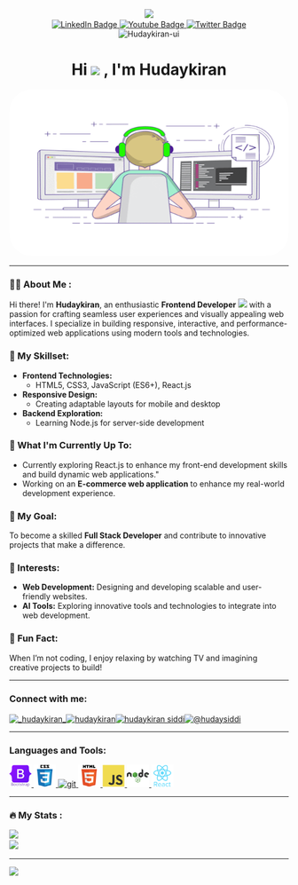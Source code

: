    <div id="header" align="center">
        <img src="https://media.giphy.com/media/M9gbBd9nbDrOTu1Mqx/giphy.gif" width="100"/>
      </div>
      <div id="badges"  align="center">
        <a href="your-linkedin-URL">
          <img src="https://img.shields.io/badge/LinkedIn-blue?style=for-the-badge&logo=linkedin&logoColor=white" alt="LinkedIn Badge"/>
        </a>
        <a href="your-youtube-URL">
          <img src="https://img.shields.io/badge/YouTube-red?style=for-the-badge&logo=youtube&logoColor=white" alt="Youtube Badge"/>
        </a>
        <a href="your-twitter-URL">
          <img src="https://img.shields.io/badge/Twitter-blue?style=for-the-badge&logo=twitter&logoColor=white" alt="Twitter Badge"/>
        </a>
      </div>
      <div id="badges" align="center">
         <img src="https://komarev.com/ghpvc/?username=Hudaykiran-ui&label=Profile%20views&color=0e75b6&style=flat-square&color=blue" alt="Hudaykiran-ui" />
      </div>
      <h1 align="center">
        Hi 
        <img src="https://media.giphy.com/media/hvRJCLFzcasrR4ia7z/giphy.gif" width="30px"/>
         , I'm Hudaykiran
      </h1>
      <div align="center">
        <img alt="Coding" height="300" width="600" src="https://raw.githubusercontent.com/mikonoid/mikonoid/main/images/gifs/coder3.gif" style="border-radius: 40px;">
      </div>

---

### :woman_technologist: About Me :
Hi there! I'm **Hudaykiran**, an enthusiastic **Frontend Developer** <img src="https://media.giphy.com/media/WUlplcMpOCEmTGBtBW/giphy.gif" width="30">  with a passion for crafting seamless user experiences and visually appealing web interfaces. I specialize in building responsive, interactive, and performance-optimized web applications using modern tools and technologies.

### 🔧 My Skillset:
- **Frontend Technologies:**  
  - HTML5, CSS3, JavaScript (ES6+), React.js  
- **Responsive Design:**  
  - Creating adaptable layouts for mobile and desktop  
- **Backend Exploration:**  
  - Learning Node.js for server-side development  

### 🌱 What I'm Currently Up To:
-  Currently exploring React.js to enhance my front-end development skills and build dynamic web applications."
- Working on an **E-commerce web application** to enhance my real-world development experience.  

### 🚀 My Goal:
To become a skilled **Full Stack Developer** and contribute to innovative projects that make a difference.

### 🎯 Interests:
- **Web Development:** Designing and developing scalable and user-friendly websites.  
- **AI Tools:** Exploring innovative tools and technologies to integrate into web development.  

### 💬 Fun Fact:
When I’m not coding, I enjoy relaxing by watching TV and imagining creative projects to build!

---

<h3 align="left">Connect with me:</h3>
<p align="left">
<a href="https://instagram.com/_hudaykiran_" target="blank"><img align="center" src="https://raw.githubusercontent.com/rahuldkjain/github-profile-readme-generator/master/src/images/icons/Social/instagram.svg" alt="_hudaykiran_" height="30" width="40" /><img align="center" src="https://raw.githubusercontent.com/rahuldkjain/github-profile-readme-generator/master/src/images/icons/Social/facebook.svg" alt="hudaykiran" height="30" width="40" /></a><a href="https://linkedin.com/in/hudaykiran-siddi" target="blank"><img align="center" src="https://raw.githubusercontent.com/rahuldkjain/github-profile-readme-generator/master/src/images/icons/Social/linked-in-alt.svg" alt="hudaykiran siddi" height="30" width="40" /></a><a href="https://www.hackerrank.com/@hudaysiddi" target="blank"><img align="center" src="https://raw.githubusercontent.com/rahuldkjain/github-profile-readme-generator/master/src/images/icons/Social/hackerrank.svg" alt="@hudaysiddi" height="30" width="40" /></a>
</p>


---


<h3 align="left">Languages and Tools:</h3>
<p align="left"> <a href="https://getbootstrap.com" target="_blank" rel="noreferrer"> <img src="https://raw.githubusercontent.com/devicons/devicon/ca28c779441053191ff11710fe24a9e6c23690d6/icons/bootstrap/bootstrap-original-wordmark.svg" alt="bootstrap" width="40" height="40"/> </a> <a href="https://www.w3schools.com/css/" target="_blank" rel="noreferrer"> <img src="https://raw.githubusercontent.com/devicons/devicon/master/icons/css3/css3-original-wordmark.svg" alt="css3" width="40" height="40"/> </a> <a href="https://git-scm.com/" target="_blank" rel="noreferrer"> <img src="https://www.vectorlogo.zone/logos/git-scm/git-scm-icon.svg" alt="git" width="40" height="40"/> </a> <a href="https://www.w3.org/html/" target="_blank" rel="noreferrer"> <img src="https://raw.githubusercontent.com/devicons/devicon/master/icons/html5/html5-original-wordmark.svg" alt="html5" width="40" height="40"/> </a> <a href="https://developer.mozilla.org/en-US/docs/Web/JavaScript" target="_blank" rel="noreferrer"> <img src="https://raw.githubusercontent.com/devicons/devicon/master/icons/javascript/javascript-original.svg" alt="javascript" width="40" height="40"/> </a> <a href="https://nodejs.org" target="_blank" rel="noreferrer"> <img src="https://raw.githubusercontent.com/devicons/devicon/master/icons/nodejs/nodejs-original-wordmark.svg" alt="nodejs" width="40" height="40"/> </a> </a> <a href="https://reactjs.org/" target="_blank" rel="noreferrer"> <img src="https://raw.githubusercontent.com/devicons/devicon/master/icons/react/react-original-wordmark.svg" alt="react" width="40" height="40"/> </a> </p>

---

### :fire: My Stats :
![](https://github-readme-stats.vercel.app/api?username=Hudaykiran-ui&theme=dark&hide_border=false&include_all_commits=false&count_private=false)<br/>
![](https://github-readme-stats.vercel.app/api/top-langs/?username=Hudaykiran-ui&theme=dark&hide_border=false&include_all_commits=false&count_private=false&layout=compact)

---
[![](https://visitcount.itsvg.in/api?id=Hudaykiran-ui&icon=0&color=0)](https://visitcount.itsvg.in)










